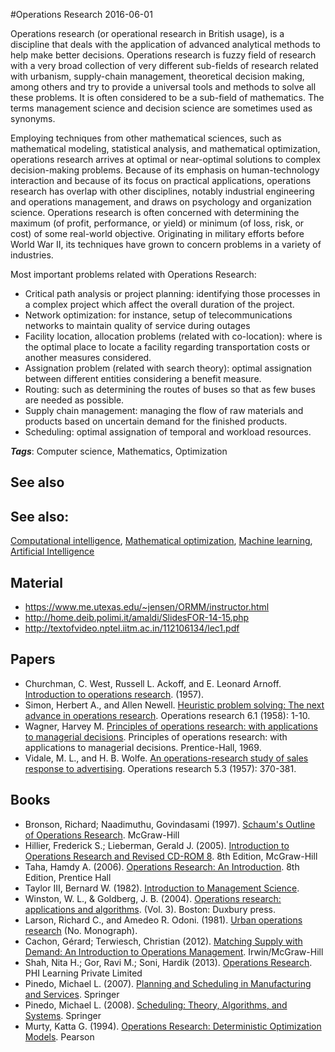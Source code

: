 
#Operations Research
2016-06-01

Operations research (or operational research in British usage), is a discipline that deals with the application of advanced analytical methods to help make better decisions. Operations research is fuzzy field of research with a very broad collection of very different sub-fields of research related with urbanism, supply-chain management, theoretical decision making, among others and try to provide a universal tools and methods to solve all these problems. It is often considered to be a sub-field of mathematics. The terms management science and decision science are sometimes used as synonyms.

Employing techniques from other mathematical sciences, such as mathematical modeling, statistical analysis, and mathematical optimization, operations research arrives at optimal or near-optimal solutions to complex decision-making problems. Because of its emphasis on human-technology interaction and because of its focus on practical applications, operations research has overlap with other disciplines, notably industrial engineering and operations management, and draws on psychology and organization science. Operations research is often concerned with determining the maximum (of profit, performance, or yield) or minimum (of loss, risk, or cost) of some real-world objective. Originating in military efforts before World War II, its techniques have grown to concern problems in a variety of industries.

Most important problems related with Operations Research:
* Critical path analysis or project planning: identifying those processes in a complex project which affect the overall duration of the project.
* Network optimization: for instance, setup of telecommunications networks to maintain quality of service during outages
* Facility location, allocation problems (related with co-location): where is the optimal place to locate a facility regarding transportation costs or another measures considered.
* Assignation problem (related with search theory): optimal assignation between different entities considering a benefit measure.
* Routing: such as determining the routes of buses so that as few buses are needed as possible.
* Supply chain management: managing the flow of raw materials and products based on uncertain demand for the finished products.
* Scheduling: optimal assignation of temporal and workload resources.

***Tags***: Computer science, Mathematics, Optimization

## See also
## See also:
[Computational intelligence](/computational_intelligence), [Mathematical optimization](/mathematical_optimization), [Machine learning](/machine_learning), [Artificial Intelligence](/artificial_intelligence)
## Material
* https://www.me.utexas.edu/~jensen/ORMM/instructor.html
* http://home.deib.polimi.it/amaldi/SlidesFOR-14-15.php
* http://textofvideo.nptel.iitm.ac.in/112106134/lec1.pdf

## Papers
* Churchman, C. West, Russell L. Ackoff, and E. Leonard Arnoff. [Introduction to operations research](http://psycnet.apa.org/psycinfo/1957-05210-000). (1957).
* Simon, Herbert A., and Allen Newell. [Heuristic problem solving: The next advance in operations research](https://www.u-picardie.fr/~furst/docs/Newell_Simon_Heuristic_Problem_Solving_1958.pdf). Operations research 6.1 (1958): 1-10.
* Wagner, Harvey M. [Principles of operations research: with applications to managerial decisions](). Principles of operations research: with applications to managerial decisions. Prentice-Hall, 1969.
* Vidale, M. L., and H. B. Wolfe. [An operations-research study of sales response to advertising](http://pubsonline.informs.org/doi/abs/10.1287/opre.5.3.370). Operations research 5.3 (1957): 370-381.

## Books
* Bronson, Richard; Naadimuthu, Govindasami (1997). [Schaum's Outline of Operations Research](https://www.goodreads.com/book/show/606387.Schaum_s_Outline_of_Operations_Research). McGraw-Hill
* Hillier, Frederick S.; Lieberman, Gerald J. (2005). [Introduction to Operations Research and Revised CD-ROM 8](https://www.goodreads.com/book/show/1441120.Introduction_to_Operations_Research_with_Revised_CD_ROM_). 8th Edition, McGraw-Hill
* Taha, Hamdy A. (2006). [Operations Research: An Introduction](https://www.goodreads.com/book/show/657171.Operations_Research). 8th Edition, Prentice Hall
* Taylor III, Bernard W. (1982). [Introduction to Management Science](https://www.goodreads.com/book/show/1569672.Introduction_to_Management_Science).
* Winston, W. L., & Goldberg, J. B. (2004). [Operations research: applications and algorithms](https://www.goodreads.com/book/show/1370616.Operations_Research). (Vol. 3). Boston: Duxbury press.
* Larson, Richard C., and Amedeo R. Odoni.  (1981). [Urban operations research](https://www.goodreads.com/book/show/2782187-urban-operations-research) (No. Monograph).
* Cachon, Gérard; Terwiesch, Christian  (2012). [Matching Supply with Demand: An Introduction to Operations Management](https://www.goodreads.com/book/show/12403139-matching-supply-with-demand). Irwin/McGraw-Hill
* Shah, Nita H.; Gor, Ravi M.; Soni, Hardik (2013). [Operations Research](https://www.goodreads.com/book/show/21334474-operations-research). PHI Learning Private Limited
* Pinedo, Michael L. (2007). [Planning and Scheduling in Manufacturing and Services](https://www.goodreads.com/book/show/3253038-planning-and-scheduling-in-manufacturing-and-services-with-cdrom). Springer
* Pinedo, Michael L. (2008). [Scheduling: Theory, Algorithms, and Systems](https://www.goodreads.com/book/show/7364862-scheduling). Springer
* Murty, Katta G. (1994). [Operations Research: Deterministic Optimization Models](https://www.goodreads.com/book/show/3091993-operations-research). Pearson


